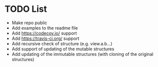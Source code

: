 # TODO List
- Make repo public
- Add examples to the readme file
- Add https://codecov.io/ support
- Add https://travis-ci.org/ support
- Add recursive check of structure (e.g. view.a.b...)
- Add support of updating of the mutable structures
- Add updating of the immutable structures (with cloning of the original structures)
